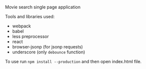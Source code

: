 Movie search single page application

Tools and libraries used:
- webpack
- babel
- less preprocessor
- react
- browser-jsonp (for jsonp requests)
- underscore (only `debounce` function)

To use run `npm install --production` and then open index.html file.
